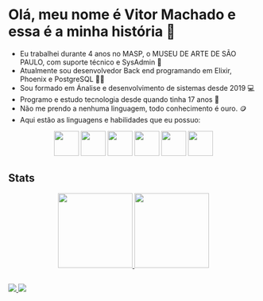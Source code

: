# Olá, meu nome é Vitor Machado e essa é a minha história 👋

* Eu trabalhei durante 4 anos no MASP, o MUSEU DE ARTE DE SÃO PAULO, com suporte técnico e SysAdmin 🎨
* Atualmente sou desenvolvedor Back end programando em Elixir, Phoenix e PostgreSQL 🧑‍🏭
* Sou formado em Ánalise e desenvolvimento de sistemas desde 2019 💻
* Programo e estudo tecnologia desde quando tinha 17 anos 👶
* Não me prendo a nenhuma linguagem, todo conhecimento é ouro. 🪙
* Aqui estão as linguagens e habilidades que eu possuo:

<div align="center">
  <img src="https://cdn.jsdelivr.net/gh/devicons/devicon/icons/python/python-original.svg" height="50" width="50"/>
  <img src="https://cdn.jsdelivr.net/gh/devicons/devicon/icons/elixir/elixir-original.svg" height="50" width="50" />     
  <img src="https://cdn.jsdelivr.net/gh/devicons/devicon/icons/phoenix/phoenix-original.svg" height="50" width="50" />
  <img src="https://cdn.jsdelivr.net/gh/devicons/devicon/icons/postgresql/postgresql-original.svg" height="50" width="50" />
  <img src="https://cdn.jsdelivr.net/gh/devicons/devicon/icons/linux/linux-original.svg" height="50" width="50" />
  <img src="https://cdn.jsdelivr.net/gh/devicons/devicon/icons/docker/docker-original.svg" height="50" width="50" />
</div>

## Stats
<div align="center">
  <a href="https://github.com/vitormds22/" />
    <img
      height="150"
      src="https://github-readme-stats.vercel.app/api?username=vitormds22&show_icons=true&theme=dark&include_all_commits=true&count_private=true"
    />
  </a>
  
  <a href="https://github.com/vitormds22/">
    <img
      height="150"
      src="https://github-readme-stats.vercel.app/api/top-langs/?username=vitormds22&langs_count=2&layout=compact&theme=dark"
    />
  </a>
</div>

## 
<div align="left">
    <a href="mailto:vitormds22@gmail.com alt="Gmail">
        <img src="https://img.shields.io/badge/Gmail-D14836?style=for-the-badge&logo=gmail&logoColor=white" />
    </a> 
    <a href="https://www.linkedin.com/in/vitor-machado-dev/">
        <img src="https://img.shields.io/badge/LinkedIn-0077B5?style=for-the-badge&logo=linkedin&logoColor=white">
    </a>
</div>

